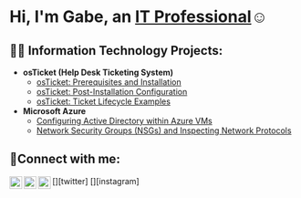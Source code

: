 <h1>Hi, I'm Gabe, an <a href="https://linkedin.com/in/gabe-IT">IT Professional</a>☺</h1>

<h2>👨‍💻 Information Technology Projects:</h2>

- <b>osTicket (Help Desk Ticketing System)</b>
  - [osTicket: Prerequisites and Installation](https://github.com/gabe-IT/osticket-prereqs)
  - [osTicket: Post-Installation Configuration](https://github.com/gabe-IT/post-install-config)
  - [osTicket: Ticket Lifecycle Examples](https://github.com/gabe-IT/ticket-lifecycle)
- <b>Microsoft Azure</b>
  - [Configuring Active Directory within Azure VMs](https://github.com/gabe-IT/configure-ad)
  - [Network Security Groups (NSGs) and Inspecting Network Protocols](https://github.com/gabe-IT/azure-network-protocols)

<h2>🤳Connect with me:</h2>

[<img align="left" alt="Josh | Twitter" width="22px" src="https://cdn.jsdelivr.net/npm/simple-icons@v3/icons/twitter.svg" />][twitter]
[<img align="left" alt="Josh | LinkedIn" width="22px" src="https://cdn.jsdelivr.net/npm/simple-icons@v3/icons/linkedin.svg" />][linkedin]
[<img align="left" alt="Josh | Instagram" width="22px" src="https://cdn.jsdelivr.net/npm/simple-icons@v3/icons/instagram.svg" />][instagram]

[linkedin]: https://linkedin.com/in/gabe-IT
